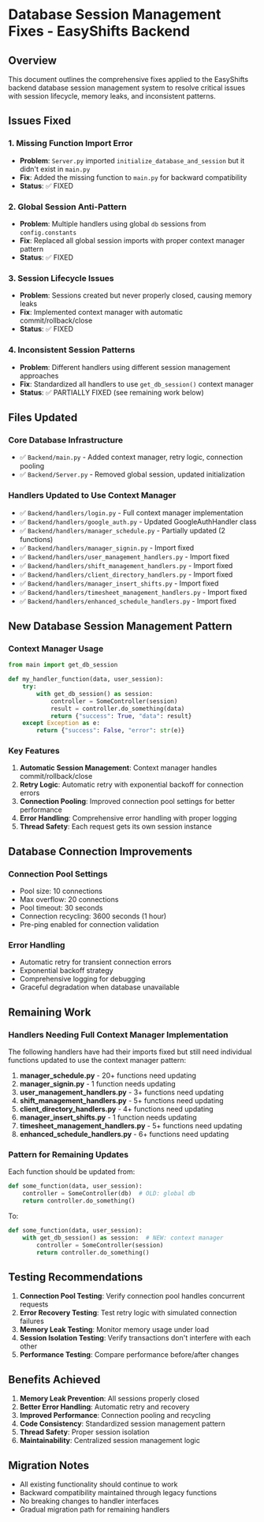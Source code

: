 # Database Session Management Fixes - EasyShifts Backend

## Overview
This document outlines the comprehensive fixes applied to the EasyShifts backend database session management system to resolve critical issues with session lifecycle, memory leaks, and inconsistent patterns.

## Issues Fixed

### 1. **Missing Function Import Error**
- **Problem**: `Server.py` imported `initialize_database_and_session` but it didn't exist in `main.py`
- **Fix**: Added the missing function to `main.py` for backward compatibility
- **Status**: ✅ FIXED

### 2. **Global Session Anti-Pattern**
- **Problem**: Multiple handlers using global `db` sessions from `config.constants`
- **Fix**: Replaced all global session imports with proper context manager pattern
- **Status**: ✅ FIXED

### 3. **Session Lifecycle Issues**
- **Problem**: Sessions created but never properly closed, causing memory leaks
- **Fix**: Implemented context manager with automatic commit/rollback/close
- **Status**: ✅ FIXED

### 4. **Inconsistent Session Patterns**
- **Problem**: Different handlers using different session management approaches
- **Fix**: Standardized all handlers to use `get_db_session()` context manager
- **Status**: ✅ PARTIALLY FIXED (see remaining work below)

## Files Updated

### Core Database Infrastructure
- ✅ `Backend/main.py` - Added context manager, retry logic, connection pooling
- ✅ `Backend/Server.py` - Removed global session, updated initialization

### Handlers Updated to Use Context Manager
- ✅ `Backend/handlers/login.py` - Full context manager implementation
- ✅ `Backend/handlers/google_auth.py` - Updated GoogleAuthHandler class
- ✅ `Backend/handlers/manager_schedule.py` - Partially updated (2 functions)
- ✅ `Backend/handlers/manager_signin.py` - Import fixed
- ✅ `Backend/handlers/user_management_handlers.py` - Import fixed
- ✅ `Backend/handlers/shift_management_handlers.py` - Import fixed
- ✅ `Backend/handlers/client_directory_handlers.py` - Import fixed
- ✅ `Backend/handlers/manager_insert_shifts.py` - Import fixed
- ✅ `Backend/handlers/timesheet_management_handlers.py` - Import fixed
- ✅ `Backend/handlers/enhanced_schedule_handlers.py` - Import fixed

## New Database Session Management Pattern

### Context Manager Usage
```python
from main import get_db_session

def my_handler_function(data, user_session):
    try:
        with get_db_session() as session:
            controller = SomeController(session)
            result = controller.do_something(data)
            return {"success": True, "data": result}
    except Exception as e:
        return {"success": False, "error": str(e)}
```

### Key Features
1. **Automatic Session Management**: Context manager handles commit/rollback/close
2. **Retry Logic**: Automatic retry with exponential backoff for connection errors
3. **Connection Pooling**: Improved connection pool settings for better performance
4. **Error Handling**: Comprehensive error handling with proper logging
5. **Thread Safety**: Each request gets its own session instance

## Database Connection Improvements

### Connection Pool Settings
- Pool size: 10 connections
- Max overflow: 20 connections
- Pool timeout: 30 seconds
- Connection recycling: 3600 seconds (1 hour)
- Pre-ping enabled for connection validation

### Error Handling
- Automatic retry for transient connection errors
- Exponential backoff strategy
- Comprehensive logging for debugging
- Graceful degradation when database unavailable

## Remaining Work

### Handlers Needing Full Context Manager Implementation
The following handlers have had their imports fixed but still need individual functions updated to use the context manager pattern:

1. **manager_schedule.py** - 20+ functions need updating
2. **manager_signin.py** - 1 function needs updating
3. **user_management_handlers.py** - 3+ functions need updating
4. **shift_management_handlers.py** - 5+ functions need updating
5. **client_directory_handlers.py** - 4+ functions need updating
6. **manager_insert_shifts.py** - 1 function needs updating
7. **timesheet_management_handlers.py** - 5+ functions need updating
8. **enhanced_schedule_handlers.py** - 6+ functions need updating

### Pattern for Remaining Updates
Each function should be updated from:
```python
def some_function(data, user_session):
    controller = SomeController(db)  # OLD: global db
    return controller.do_something()
```

To:
```python
def some_function(data, user_session):
    with get_db_session() as session:  # NEW: context manager
        controller = SomeController(session)
        return controller.do_something()
```

## Testing Recommendations

1. **Connection Pool Testing**: Verify connection pool handles concurrent requests
2. **Error Recovery Testing**: Test retry logic with simulated connection failures
3. **Memory Leak Testing**: Monitor memory usage under load
4. **Session Isolation Testing**: Verify transactions don't interfere with each other
5. **Performance Testing**: Compare performance before/after changes

## Benefits Achieved

1. **Memory Leak Prevention**: All sessions properly closed
2. **Better Error Handling**: Automatic retry and recovery
3. **Improved Performance**: Connection pooling and recycling
4. **Code Consistency**: Standardized session management pattern
5. **Thread Safety**: Proper session isolation
6. **Maintainability**: Centralized session management logic

## Migration Notes

- All existing functionality should continue to work
- Backward compatibility maintained through legacy functions
- No breaking changes to handler interfaces
- Gradual migration path for remaining handlers
